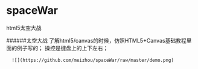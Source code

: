 spaceWar
========

html5太空大战

######太空大战
      了解html5/canvas的时候，仿照HTML5+Canvas基础教程里面的例子写的；
      操控是键盘上的上下左右；    
      
      ![](https://github.com/meizhou/spaceWar/raw/master/demo.png)
